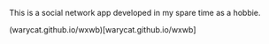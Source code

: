 This is a social network app developed in my spare time as a hobbie. 

(warycat.github.io/wxwb)[warycat.github.io/wxwb]
